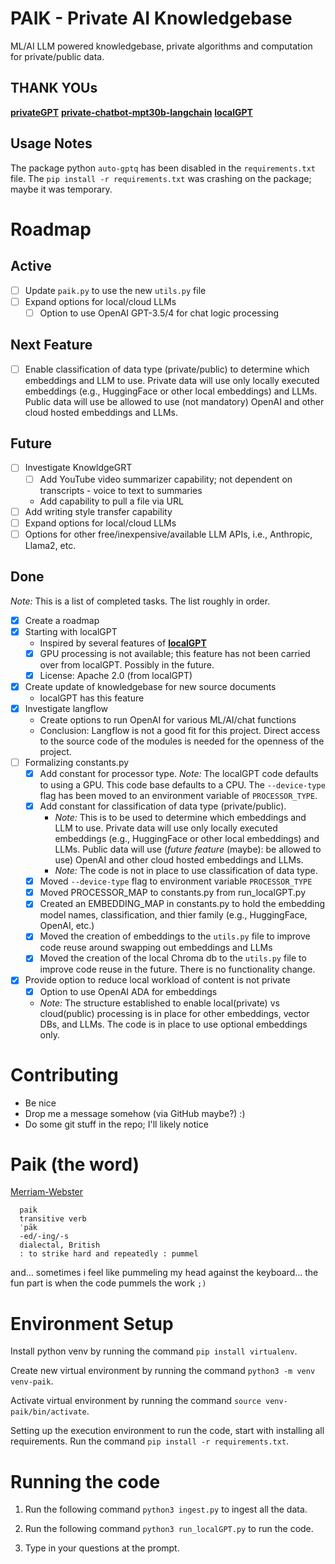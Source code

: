 <!-- markdownlint front_matter_title="" -->

# PAIK - Private AI Knowledgebase

ML/AI LLM powered knowledgebase, private algorithms and computation for private/public data.

## THANK YOUs

[**privateGPT**](<https://github.com/imartinez/privateGPT>)
[**private-chatbot-mpt30b-langchain**](<https://github.com/mayooear/private-chatbot-mpt30b-langchain>)
[**localGPT**](<https://github.com/PromtEngineer/localGPT>)

## Usage Notes

The package python `auto-gptq` has been disabled in the `requirements.txt` file. The `pip install -r requirements.txt` was crashing on the package; maybe it was temporary.

# Roadmap

## Active

- [ ] Update `paik.py` to use the new `utils.py` file
- [ ] Expand options for local/cloud LLMs
  - [ ] Option to use OpenAI GPT-3.5/4 for chat logic processing

## Next Feature

- [ ] Enable classification of data type (private/public) to determine which embeddings and LLM to use. Private data will use only locally executed embeddings (e.g., HuggingFace or other local embeddings) and LLMs. Public data will use be allowed to use (not mandatory) OpenAI and other cloud hosted embeddings and LLMs.

## Future

- [ ] Investigate KnowldgeGRT
  - [ ] Add YouTube video summarizer capability; not dependent on transcripts - voice to text to summaries
  - Add capability to pull a file via URL
- [ ] Add writing style transfer capability
- [ ] Expand options for local/cloud LLMs
- [ ] Options for other free/inexpensive/available LLM APIs, i.e., Anthropic, Llama2, etc.

## Done

*Note:* This is a list of completed tasks. The list roughly in order.

- [X] Create a roadmap
- [X] Starting with localGPT
  - Inspired by several features of [**localGPT**](<https://github.com/PromtEngineer/localGPT>)
  - [X] GPU processing is not available; this feature has not been carried over from localGPT. Possibly in the future.
  - [X] License: Apache 2.0 (from localGPT)
- [X] Create update of knowledgebase for new source documents
  - localGPT has this feature
- [X] Investigate langflow
  - Create options to run OpenAI for various ML/AI/chat functions
  - Conclusion: Langflow is not a good fit for this project. Direct access to the source code of the modules is needed for the openness of the project.
- [ ] Formalizing constants.py
  - [X] Add constant for processor type.  *Note:* The localGPT code defaults to using a GPU. This code base defaults to a CPU. The `--device-type` flag has been moved to an environment variable of `PROCESSOR_TYPE`.
  - [X] Add constant for classification of data type (private/public). 
    - *Note:* This is to be used to determine which embeddings and LLM to use. Private data will use only locally executed embeddings (e.g., HuggingFace or other local embeddings) and LLMs. Public data will use (*future feature* (maybe): be allowed to use) OpenAI and other cloud hosted embeddings and LLMs.
    - *Note:* The code is not in place to use classification of data type.
  - [X] Moved `--device-type` flag to environment variable `PROCESSOR_TYPE`
  - [X] Moved PROCESSOR_MAP to constants.py from run_localGPT.py
  - [X] Created an EMBEDDING_MAP in constants.py to hold the embedding model names, classification, and thier family (e.g., HuggingFace, OpenAI, etc.)
  - [X] Moved the creation of embeddings to the `utils.py` file to improve code reuse around swapping out embeddings and LLMs
  - [X] Moved the creation of the local Chroma db to the `utils.py` file to improve code reuse in the future. There is no functionality change.
- [X] Provide option to reduce local workload of content is not private
  - [X] Option to use OpenAI ADA for embeddings
  - *Note:* The structure established to enable local(private) vs cloud(public) processing is in place for other embeddings, vector DBs, and LLMs. The code is in place to use optional embeddings only.

# Contributing

- Be nice
- Drop me a message somehow (via GitHub maybe?) :)
- Do some git stuff in the repo; I'll likely notice

# Paik (the word)

[Merriam-Webster](<https://www.merriam-webster.com/dictionary/paik>)

  ```text
    paik
    transitive verb
    ˈpāk
    -ed/-ing/-s
    dialectal, British
    : to strike hard and repeatedly : pummel
  ```

and... sometimes i feel like pummeling my head against the keyboard... the fun part is when the code pummels the work ```;)```

# Environment Setup

Install python venv by running the command `pip install virtualenv`.

Create new virtual environment by running the command `python3 -m venv venv-paik`.

Activate virtual environment by running the command `source venv-paik/bin/activate`. 

Setting up the execution environment to run the code, start with installing all requirements. Run the command `pip install -r requirements.txt`.

# Running the code

1. Run the following command `python3 ingest.py` to ingest all the data.

2. Run the following command `python3 run_localGPT.py` to run the code.

3. Type in your questions at the prompt.
